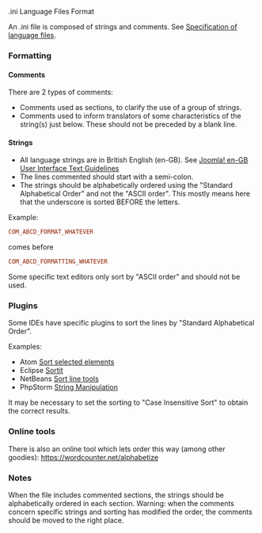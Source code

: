 .ini Language Files Format

An .ini file is composed of strings and comments. See [Specification of language files](https://docs.joomla.org/Specification_of_language_files).

### Formatting

#### Comments
There are 2 types of comments:
- Comments used as sections, to clarify the use of a group of strings.
- Comments used to inform translators of some characteristics of the string(s) just below. These should not be preceded by a blank line.

#### Strings
- All language strings are in British English (en-GB). See [Joomla! en-GB User Interface Text Guidelines](https://developer.joomla.org/en-gb-user-interface-text-guidelines/introduction.html)
- The lines commented should start with a semi-colon.
- The strings should be alphabetically ordered using the "Standard Alphabetical Order" and not the "ASCII order". This mostly means here that the underscore is sorted BEFORE the letters.

Example:  
```ini
COM_ABCD_FORMAT_WHATEVER
```
comes before
```ini
COM_ABCD_FORMATTING_WHATEVER
```  

Some specific text editors only sort by "ASCII order" and should not be used.

### Plugins
Some IDEs have specific plugins to sort the lines by "Standard Alphabetical Order".

Examples:
- Atom [Sort selected elements](https://github.com/BlueSilverCat/sort-selected-elements)
- Eclipse [Sortit](https://github.com/channingwalton/eclipse-sortit/tree/master/com.teaminabox.eclipse.sortit)
- NetBeans [Sort line tools](http://plugins.netbeans.org/plugin/45925/sort-line-tools)
- PhpStorm [String Manipulation](https://plugins.jetbrains.com/plugin/2162-string-manipulation)

It may be necessary to set the sorting to "Case Insensitive Sort" to obtain the correct results.

### Online tools
There is also an online tool which lets order this way (among other goodies): https://wordcounter.net/alphabetize

### Notes
When the file includes commented sections, the strings should be alphabetically ordered in each section.
Warning: when the comments concern specific strings and sorting has modified the order, the comments should be moved to the right place.